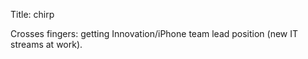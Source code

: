 Title: chirp

Crosses fingers: getting Innovation/iPhone team lead position (new IT streams at work).
